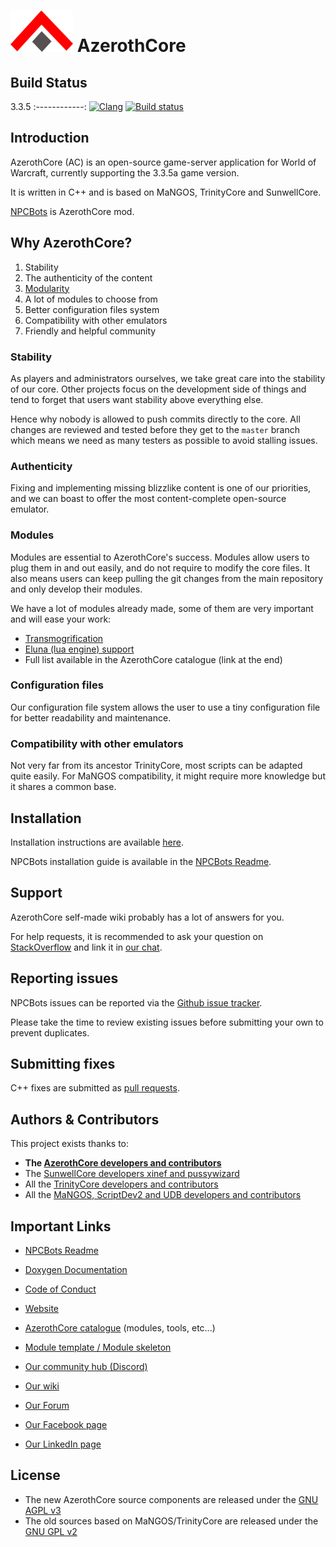 # ![logo](https://raw.githubusercontent.com/azerothcore/azerothcore.github.io/master/images/logo-github.png) AzerothCore

## Build Status

3.3.5
:------------:
[![Clang](https://github.com/trickerer/AzerothCore-wotlk-with-NPCBots/actions/workflows/core_build.yml/badge.svg)](https://github.com/trickerer/AzerothCore-wotlk-with-NPCBots/actions/workflows/core_build.yml)
[![Build status](https://ci.appveyor.com/api/projects/status/9cd8gd9io83l3v14/branch/npcbots_3.3.5?svg=true)](https://ci.appveyor.com/project/trickerer/azerothcore-npcbots/branch/npcbots_3.3.5)

## Introduction

AzerothCore (AC) is an open-source game-server application for World of Warcraft, currently supporting the 3.3.5a game version.

It is written in C++ and is based on MaNGOS, TrinityCore and SunwellCore.

[NPCBots](https://github.com/trickerer/Trinity-Bots) is AzerothCore mod.


## Why AzerothCore?

1. Stability
1. The authenticity of the content
1. [Modularity](https://en.wikipedia.org/wiki/Modular_programming)
1. A lot of modules to choose from
1. Better configuration files system
1. Compatibility with other emulators
1. Friendly and helpful community

### Stability

As players and administrators ourselves, we take great care into the stability of our core. Other projects focus on the development side of things and tend to forget that users want stability above everything else.

Hence why nobody is allowed to push commits directly to the core. All changes are reviewed and tested before they get to the `master` branch which means we need as many testers as possible to avoid stalling issues.

### Authenticity

Fixing and implementing missing blizzlike content is one of our priorities, and we can boast to offer the most content-complete open-source emulator.
<!-- Not sure for this below -->
<!-- We were the first open-source emulator to have almost every dungeon and raid working. -->

### Modules

Modules are essential to AzerothCore's success. Modules allow users to plug them in and out easily, and do not require to modify the core files. It also means users can keep pulling the git changes from the main repository and only develop their modules.

We have a lot of modules already made, some of them are very important and will ease your work:

* [Transmogrification](https://github.com/azerothcore/mod-transmog)
* [Eluna (lua engine) support](https://github.com/azerothcore/mod-eluna/ "Creator of Eluna is part of our core team")
* Full list available in the AzerothCore catalogue (link at the end)

### Configuration files

Our configuration file system allows the user to use a tiny configuration file for better readability and maintenance.

### Compatibility with other emulators

Not very far from its ancestor TrinityCore, most scripts can be adapted quite easily. For MaNGOS compatibility, it might require more knowledge but it shares a common base.


## Installation

Installation instructions are available [here](http://www.azerothcore.org/wiki/Installation).

NPCBots installation guide is available in the [NPCBots Readme](https://github.com/trickerer/Trinity-Bots#npcbot-mod-installation).


## Support

AzerothCore self-made wiki probably has a lot of answers for you.

For help requests, it is recommended to ask your question on [StackOverflow](https://stackoverflow.com/questions/tagged/azerothcore) and link it in [our chat](https://discordapp.com/channels/217589275766685707/284406375495368704).


## Reporting issues

NPCBots issues can be reported via the [Github issue tracker](https://github.com/trickerer/Trinity-Bots/issues/).

Please take the time to review existing issues before submitting your own to
prevent duplicates.


## Submitting fixes

C++ fixes are submitted as [pull requests](https://github.com/trickerer/Azerothcore-wotlk-with-NPCBots/pulls).


## Authors & Contributors

This project exists thanks to:

- **The [AzerothCore developers and contributors](https://github.com/AzerothCore/azerothcore-wotlk/graphs/contributors)**
- The [SunwellCore developers xinef and pussywizard](http://www.azerothcore.org/pages/sunwell.pl/)
- All the [TrinityCore developers and contributors](https://github.com/TrinityCore/TrinityCore/blob/3.3.5/AUTHORS)
- All the [MaNGOS, ScriptDev2 and UDB developers and contributors](https://github.com/cmangos/mangos-wotlk/blob/master/AUTHORS.md)


## Important Links

- [NPCBots Readme](https://github.com/trickerer/Trinity-Bots/)

- [Doxygen Documentation](https://www.azerothcore.org/pages/doxygen/index.html)

- [Code of Conduct](https://github.com/azerothcore/azerothcore-wotlk/blob/master/.github/CODE_OF_CONDUCT.md)
- [Website](http://www.azerothcore.org/)
- [AzerothCore catalogue](http://www.azerothcore.org/catalogue.html  "Modules, tools, and other stuff for AzerothCore") (modules, tools, etc...)
- [Module template / Module skeleton](https://github.com/azerothcore/skeleton-module/)
- [Our community hub (Discord)](https://discord.gg/gkt4y2x)
- [Our wiki](http://www.azerothcore.org/wiki "Easy to use and developed by AzerothCore founder")
- [Our Forum](https://github.com/azerothcore/azerothcore-wotlk/discussions/)
- [Our Facebook page](https://www.facebook.com/AzerothCore/)
- [Our LinkedIn page](https://www.linkedin.com/company/azerothcore/)

## License

- The new AzerothCore source components are released under the [GNU AGPL v3](https://github.com/azerothcore/azerothcore-wotlk/blob/master/LICENSE-AGPL3)
- The old sources based on MaNGOS/TrinityCore are released under the [GNU GPL v2](https://github.com/azerothcore/azerothcore-wotlk/blob/master/LICENSE-GPL2)
